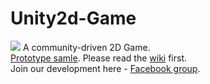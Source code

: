 Unity2d-Game
============
![](https://scontent-a-lga.xx.fbcdn.net/hphotos-ash3/t1.0-9/1506854_667832869919898_5690973232182836422_n.png)
A community-driven 2D Game.  
[Prototype samle](https://www.youtube.com/watch?v=gbuhBjhy-X0).
Please read the [wiki](https://github.com/sagivo/Unity2d-Game/wiki) first.  
Join our development here - [Facebook group](https://www.facebook.com/groups/688592461201094/).
